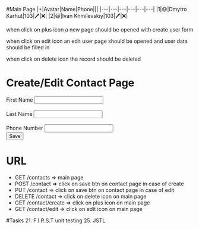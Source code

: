 #Main Page
|+|Avatar|Name|Phone|||
|---|---|---|---|---|---|
|1|😃|Dmytro Karhut|103|🖊️|❌|
|2|😃|Ivan Khmilevskiy|103|🖊️|❌|

when click on plus icon
a new page should be opened with create user form

when click on edit icon
an edit user page should be opened and user data should be filled in

when click on delete icon 
the record should be deleted

# Create/Edit Contact Page
<form>
    <label for="firstname">First Name <input name="firstname"></label><br/>
    <br/>
    <label for="lastname">Last Name <input name="lastname"></label><br/>
    <br/>
    <label for="phone">Phone Number <input name="phone"></label>
    <br/>
    <input type="submit" value="Save">
</form>

# URL
 - GET /contacts => main page
 - POST /contact => click on save btn on contact page in case of create
 - PUT /contact => click on save btn on contact page in case of edit
 - DELETE /contact => click on delete icon on main page
 - GET /contact/create => click on plus icon on main page
 - GET /contact/edit => click on edit icon on main page

#Tasks
21. F.I.R.S.T unit testing
25. JSTL
